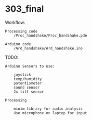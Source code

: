 303_final
=========

Workflow:

	Processing code
		/Proc_handshake/Proc_handshake.pde
		
	Arduino code
		/Ard_handshake/Ard_handshake.ino
		
		
TODO:

	Arduino Sensors to use:

		joystick
		temp/humidity
		potentiometer
		sound sensor
		2x tilt sensor

	Processing

		minim library for audio analysis
		Use microphone on laptop for input
